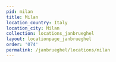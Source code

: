 ```yaml
---
pid: milan
title: Milan
location_country: Italy
location_city: Milan
collection: locations_janbrueghel
layout: locationpage_janbrueghel
order: '074'
permalink: /janbrueghel/locations/milan
---
```

